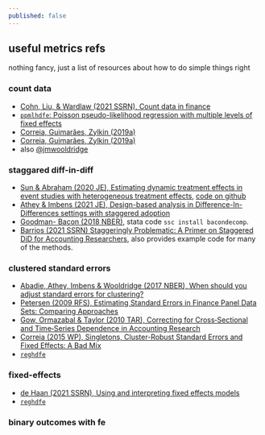 ```yaml
---
published: false
---
```

## useful metrics refs

nothing fancy, just a list of resources about how to do simple things right

### count data

- [Cohn, Liu, & Wardlaw (2021 SSRN), Count data in finance](https://papers.ssrn.com/sol3/papers.cfm?abstract_id=3794859)
- [`ppmlhdfe`: Poisson pseudo-likelihood regression with multiple levels of fixed effects](http://scorreia.com/software/ppmlhdfe/)
- [Correia, Guimarães, Zylkin (2019a)](http://scorreia.com/research/ppmlhdfe.pdf)
- [Correia, Guimarães, Zylkin (2019a)](http://scorreia.com/research/separation.pdf)
- also [@jmwooldridge](https://twitter.com/jmwooldridge/status/1402044602895503363) 

### staggared diff-in-diff

- [Sun & Abraham (2020 JE), Estimating dynamic treatment effects in event studies with heterogeneous treatment effects](https://www.sciencedirect.com/science/article/pii/S030440762030378X), [code on github](https://github.com/lsun20/EventStudyInteract)
- [Athey & Imbens (2021 JE), Design-based analysis in Difference-In-Differences settings with staggered adoption](https://www.sciencedirect.com/science/article/pii/S0304407621000488)
- [Goodman- Bacon (2018 NBER)](https://www.nber.org/papers/w25018), stata code `ssc install bacondecomp`.
- [Barrios (2021 SSRN) Staggeringly Problematic: A Primer on Staggered DiD for Accounting Researchers](https://papers.ssrn.com/sol3/papers.cfm?abstract_id=3794859), also provides example code for many of the methods.

### clustered standard errors

- [Abadie, Athey, Imbens & Wooldridge (2017 NBER), When should you adjust standard errors for clustering?](https://www.nber.org/papers/w24003)
- [Petersen (2009 RFS), Estimating Standard Errors in Finance Panel Data Sets: Comparing Approaches](https://academic.oup.com/rfs/article/22/1/435/1585940?login=true)
- [Gow, Ormazabal & Taylor (2010 TAR), Correcting for Cross‐Sectional and Time‐Series Dependence in Accounting Research](https://meridian.allenpress.com/accounting-review/article-abstract/85/2/483/53814/Correcting-for-Cross-Sectional-and-Time-Series)
- [Correia (2015 WP), Singletons, Cluster-Robust Standard Errors and
Fixed Effects: A Bad Mix](http://scorreia.com/research/singletons.pdf)
- [`reghdfe`](http://scorreia.com/software/reghdfe/)

### fixed-effects

- [de Haan (2021 SSRN), Using and interpreting fixed effects models](https://papers.ssrn.com/sol3/papers.cfm?abstract_id=3699777)
- [`reghdfe`](http://scorreia.com/software/reghdfe/)

### binary outcomes with fe
